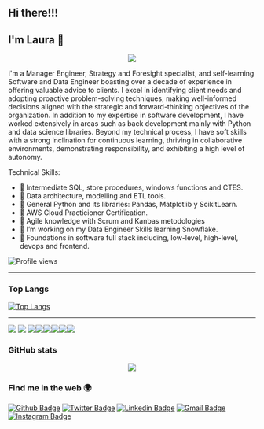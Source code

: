 ## Hi there!!!
## I'm Laura 👋

<p align="center"> 
<img src="./motivation.gif">
</p>

I'm a Manager Engineer, Strategy and Foresight specialist, and self-learning Software and Data Engineer boasting over a decade of experience in offering valuable advice to clients.
I excel in identifying client needs and adopting proactive problem-solving techniques, making well-informed decisions aligned with the strategic and forward-thinking objectives of the
organization.
In addition to my expertise in software development, I have worked extensively in areas such as back development mainly with Python and data science libraries.
Beyond my technical process, I have soft skills with a strong inclination for continuous learning, thriving in collaborative environments, demonstrating responsibility, and exhibiting
a high level of autonomy. 

Technical Skills:
- 🌱 Intermediate SQL, store procedures, windows functions and CTES.
- 🌱 Data architecture, modelling and ETL tools.
- 🌱 General Python and its libraries: Pandas, Matplotlib y ScikitLearn.
- 🌱 AWS Cloud Practicioner Certification.
- 🌱 Agile knowledge with Scrum and Kanbas metodologies
- 🌱 I’m working on my Data Engineer Skills learning Snowflake.
- 🌱 Foundations in software full stack including, low-level, high-level, devops and frontend.


![Profile views](https://gpvc.arturio.dev/apla02)


----
### Top Langs

[![Top Langs](https://github-readme-stats.vercel.app/api/top-langs/?username=apla02&langs_count=7&theme=algolia&show_icons=true&layout=compact)](https://github.com/apla02/)

----
<p align=left>
<img src="https://img.shields.io/badge/-C%20&%20C++-659ad2?style=flat&logo=c%2B%2B&logoColor=ffffff"> <img src="https://img.shields.io/badge/-Python-black?style=flat&logo=python&logoColor=white"> <img src="https://img.shields.io/badge/-MySQL-F29111?style=flat&logo=mysql&logoColor=FFFFFF"><img src = "https://img.shields.io/badge/-HTML5-E34F26?style=flat&logo=html5&logoColor=white"><img src = "https://img.shields.io/badge/-CSS3-1572B6?style=flat&logo=css3&logoColor=white"><img src="http://img.shields.io/badge/-Git-F1502F?style=flat&logo=git&logoColor=FFFFFF"><img src="http://img.shields.io/badge/-Github-000000?style=flat&logo=github&logoColor=FFFFFF"><img src="http://img.shields.io/badge/-VS%20Code-007ACC?style=flat&logo=visual%20studio%20code&logoColor=white">
</p>

### GitHub stats
<div style="text-align:center">
  <img src ="https://github-readme-stats.vercel.app/api?username=apla02&theme=algolia&show_icons=true" />
</div>

### Find me in the web 🌍
[![Github Badge](https://img.shields.io/badge/-@apla02-24292e?style=flat&logo=Github&logoColor=white&link=https://github.com/apla02)](https://github.com/apla02) 
[![Twitter Badge](https://img.shields.io/badge/-@apla02-1ca0f1?style=flat-square&labelColor=1ca0f1&logo=twitter&logoColor=white&link=https://twitter.com/ashwanisng)](https://twitter.com/apla02) [![Linkedin Badge](https://img.shields.io/badge/-apla02?style=flat-square&logo=Linkedin&logoColor=white&link=https://www.linkedin.com/in/lauralvarez/)](https://www.linkedin.com/in/lauralvarez/) [![Gmail Badge](https://img.shields.io/badge/-apla02@gmail.com-c14438?style=flat-square&logo=Gmail&logoColor=white&link=mailto:apla02@gmail.com)](mailto:apla02@gmail.com) [![Instagram Badge](https://img.shields.io/badge/-@apla02?style=flat-square&labelColor=f94877&logo=instagram&logoColor=white&link=https://www.instagram.com/apla02/)](https://www.instagram.com/apla02/)

<br/>
